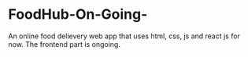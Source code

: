 # FoodHub-On-Going-
An online food delievery web app that uses html, css, js and react js for now. The frontend part is ongoing.
